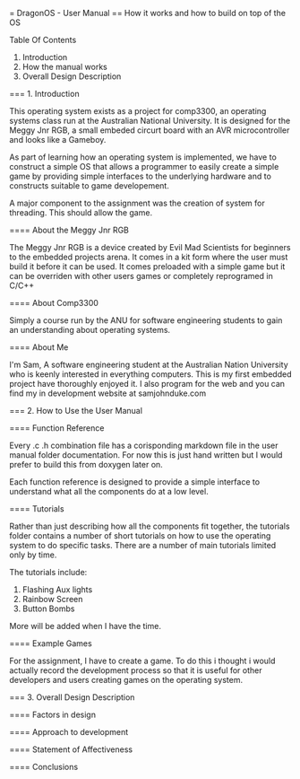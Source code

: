 = DragonOS - User Manual
== How it works and how to build on top of the OS

Table Of Contents

1. Introduction 
2. How the manual works
3. Overall Design Description

=== 1. Introduction

This operating system exists as a project for comp3300, an operating systems 
class run at the Australian National University. It is designed for the Meggy
Jnr RGB, a small embeded circurt board with an AVR microcontroller and looks
like a Gameboy. 

As part of learning how an operating system is implemented, we have to construct
a simple OS that allows a programmer to easily create a simple game by providing
simple interfaces to the underlying hardware and to constructs suitable to game
developement. 

A major component to the assignment was the creation of system for threading. 
This should allow the game. 

==== About the Meggy Jnr RGB

The Meggy Jnr RGB is a device created by Evil Mad Scientists for beginners to 
the embedded projects arena. It comes in a kit form where the user must build it
before it can be used. It comes preloaded with a simple game but it can be 
overriden with other users games or completely reprogramed in C/C++

==== About Comp3300

Simply a course run by the ANU for software engineering students to gain an 
understanding about operating systems.

==== About Me

I'm Sam, A software engineering student at the Australian Nation University 
who is keenly interested in everything computers. This is my first embedded 
project have thoroughly enjoyed it. I also program for the web and you can 
find my in development website at samjohnduke.com


=== 2. How to Use the User Manual

==== Function Reference

Every .c .h combination file has a corisponding markdown file in the user manual
folder documentation. For now this is just hand written but I would prefer to 
build this from doxygen later on. 

Each function reference is designed to provide a simple interface to understand 
what all the components do at a low level. 

==== Tutorials

Rather than just describing how all the components fit together, the tutorials 
folder contains a number of short tutorials on how to use the operating system
to do specific tasks. There are a number of main tutorials limited only by time.

The tutorials include:

1. Flashing Aux lights
2. Rainbow Screen
3. Button Bombs

More will be added when I have the time. 

==== Example Games

For the assignment, I have to create a game. To do this i thought i would 
actually record the development process so that it is useful for other 
developers and users creating games on the operating system.

=== 3. Overall Design Description

==== Factors in design

==== Approach to development

==== Statement of Affectiveness

==== Conclusions 

